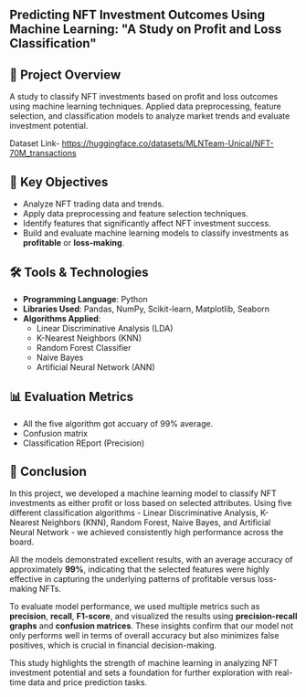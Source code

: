 ## Predicting NFT Investment Outcomes Using Machine Learning: "A Study on Profit and Loss Classification"
## 📌 Project Overview
A study to classify NFT investments based on profit and loss outcomes using machine learning techniques. Applied data preprocessing, feature selection, and classification models to analyze market trends and evaluate investment potential.

Dataset Link- https://huggingface.co/datasets/MLNTeam-Unical/NFT-70M_transactions

## 🧠 Key Objectives
- Analyze NFT trading data and trends.
- Apply data preprocessing and feature selection techniques.
- Identify features that significantly affect NFT investment success.
- Build and evaluate machine learning models to classify investments as **profitable** or **loss-making**.
  
## 🛠️ Tools & Technologies
- **Programming Language**: Python  
- **Libraries Used**: Pandas, NumPy, Scikit-learn, Matplotlib, Seaborn  
- **Algorithms Applied**:
  - Linear Discriminative Analysis (LDA)
  - K-Nearest Neighbors (KNN)
  - Random Forest Classifier
  - Naive Bayes
  - Artificial Neural Network (ANN)
    
## 📊 Evaluation Metrics
- All the five algorithm got accuary of 99% average.
- Confusion matrix
- Classification REport (Precision)

## 📌 Conclusion
In this project, we developed a machine learning model to classify NFT investments as either profit or loss based on selected attributes. Using five different classification algorithms - Linear Discriminative Analysis, K-Nearest Neighbors (KNN), Random Forest, Naive Bayes, and Artificial Neural Network - we achieved consistently high performance across the board.

All the models demonstrated excellent results, with an average accuracy of approximately **99%**, indicating that the selected features were highly effective in capturing the underlying patterns of profitable versus loss-making NFTs.

To evaluate model performance, we used multiple metrics such as **precision**, **recall**, **F1-score**, and visualized the results using **precision-recall graphs** and **confusion matrices**. These insights confirm that our model not only performs well in terms of overall accuracy but also minimizes false positives, which is crucial in financial decision-making.

This study highlights the strength of machine learning in analyzing NFT investment potential and sets a foundation for further exploration with real-time data and price prediction tasks.




